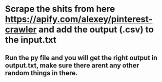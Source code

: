 # Scrape the shits from here https://apify.com/alexey/pinterest-crawler and add the output (.csv) to the input.txt
## Run the py file and you will get the right output in output.txt, make sure there arent any other random things in there.